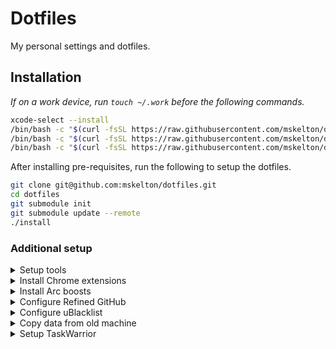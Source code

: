 # Dotfiles

My personal settings and dotfiles.

## Installation

_If on a work device, run `touch ~/.work` before the following commands._

```bash
xcode-select --install
/bin/bash -c "$(curl -fsSL https://raw.githubusercontent.com/mskelton/dotfiles/HEAD/scripts/git.sh)"
/bin/bash -c "$(curl -fsSL https://raw.githubusercontent.com/mskelton/dotfiles/HEAD/scripts/brew.sh)"
/bin/bash -c "$(curl -fsSL https://raw.githubusercontent.com/mskelton/dotfiles/HEAD/scripts/macos.sh)"
```

After installing pre-requisites, run the following to setup the dotfiles.

```bash
git clone git@github.com:mskelton/dotfiles.git
cd dotfiles
git submodule init
git submodule update --remote
./install
```

### Additional setup

<details>
  <summary>
    Setup tools
  </summary>

Before installing tools, install [Node.js](https://nodejs.org/en/), then run the
following commands.

```bash
/bin/bash -c "$(curl -fsSL https://raw.githubusercontent.com/mskelton/dotfiles/HEAD/scripts/tools.sh)"
```

</details>

<details>
  <summary>
    Install Chrome extensions
  </summary>

- [1Password](https://chrome.google.com/webstore/detail/1password-%E2%80%93-password-mana/aeblfdkhhhdcdjpifhhbdiojplfjncoa)
- [Bookmark Sync](https://chrome.google.com/webstore/detail/bookmark-sync/eandejdimaomjfhmobeofcgljmmbgkde)
- [Dark Reader](https://chrome.google.com/webstore/detail/dark-reader/eimadpbcbfnmbkopoojfekhnkhdbieeh)
- [Material Icons for GitHub](https://chrome.google.com/webstore/detail/material-icons-for-github/bggfcpfjbdkhfhfmkjpbhnkhnpjjeomc)
- [Picture-in-Picture Extension](https://chrome.google.com/webstore/detail/picture-in-picture-extens/hkgfoiooedgoejojocmhlaklaeopbecg)
- [RSS Feed Reader](https://chrome.google.com/webstore/detail/rss-feed-reader/pnjaodmkngahhkoihejjehlcdlnohgmp)
- [React Developer Tools](https://chrome.google.com/webstore/detail/react-developer-tools/fmkadmapgofadopljbjfkapdkoienihi)
- [Refined GitHub](https://chrome.google.com/webstore/detail/refined-github/hlepfoohegkhhmjieoechaddaejaokhf)
- [Stylus](https://chrome.google.com/webstore/detail/stylus/clngdbkpkpeebahjckkjfobafhncgmne)
- [Tampermonkey](https://chrome.google.com/webstore/detail/tampermonkey/dhdgffkkebhmkfjojejmpbldmpobfkfo)
- [Vimium](https://chrome.google.com/webstore/detail/vimium/dbepggeogbaibhgnhhndojpepiihcmeb)
- [uBlacklist](https://chrome.google.com/webstore/detail/ublacklist/pncfbmialoiaghdehhbnbhkkgmjanfhe)

</details>

<details>
  <summary>
    Install Arc boosts
  </summary>

- [npm](https://arc.net/boost/0E7D0C8B-4F81-4078-B356-15216038A7F4)
- [Growthbook](https://arc.net/boost/B651E339-8850-418C-B3F4-B0B27E6C4438)

</details>

<details>
  <summary>
    Configure Refined GitHub
  </summary>

1. Navigate to the extension options
1. Expand the **Export options** panel and click **Import**
1. Upload `config/refined-github.json`

</details>

<details>
  <summary>
    Configure uBlacklist
  </summary>

1. Navigate to the extension options
1. Where it says "Restore settings", click **Restore**
1. Upload `config/ublacklist-settings.json`

</details>

<details>
  <summary>
    Copy data from old machine
  </summary>

- Copy Quicken data files
- Copy `~/.config/fish/custom.fish`
- Copy Taskwarrior data `~/.task`
- Copy `~/.local/share/fish/fish_history`
- Copy pictures and documents

</details>

<details>
  <summary>
    Setup TaskWarrior
  </summary>

```fish
set server (read -P "Server: ")
set credentials (read -P "Credentials: ")

echo -e 'include ~/.taskrc-shared
news.version=2.6.0
taskd.server='$server'
taskd.credentials='$credentials'
context=home' > ~/.taskrc
```

</details>
